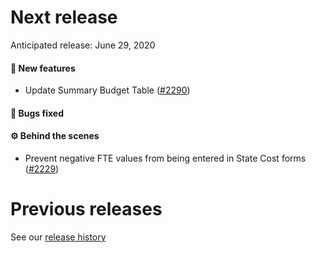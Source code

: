 # Next release

Anticipated release: June 29, 2020

#### 🚀 New features

- Update Summary Budget Table ([#2290])

#### 🐛 Bugs fixed

#### ⚙️ Behind the scenes

- Prevent negative FTE values from being entered in State Cost forms ([#2229])

# Previous releases

See our [release history](https://github.com/18F/cms-hitech-apd/releases)

[#2229]: https://github.com/18F/cms-hitech-apd/issues/2229
[#2290]: https://github.com/18F/cms-hitech-apd/issues/2290

